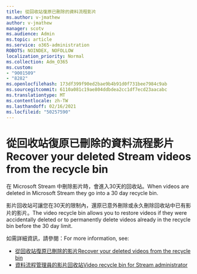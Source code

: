 ```yaml
---
title: 從回收站復原已刪除的資料流程影片
ms.author: v-jmathew
author: v-jmathew
manager: scotv
ms.audience: Admin
ms.topic: article
ms.service: o365-administration
ROBOTS: NOINDEX, NOFOLLOW
localization_priority: Normal
ms.collection: Adm_O365
ms.custom:
- "9001509"
- "8282"
ms.openlocfilehash: 173df399f90ed2bae9b4b91d0f731bee7984c9ab
ms.sourcegitcommit: 6110a081c19ae804ddbdea2cc1df7ecd23aacabc
ms.translationtype: MT
ms.contentlocale: zh-TW
ms.lasthandoff: 02/16/2021
ms.locfileid: "50257590"
---
```

# <a name="recover-your-deleted-stream-videos-from-the-recycle-bin"></a><span data-ttu-id="4a94e-102">從回收站復原已刪除的資料流程影片</span><span class="sxs-lookup"><span data-stu-id="4a94e-102">Recover your deleted Stream videos from the recycle bin</span></span>

<span data-ttu-id="4a94e-103">在 Microsoft Stream 中刪除影片時，會進入30天的回收站。</span><span class="sxs-lookup"><span data-stu-id="4a94e-103">When videos are deleted in Microsoft Stream they go into a 30 day recycle bin.</span></span>

<span data-ttu-id="4a94e-104">影片回收站可讓您在30天的限制內，還原已意外刪除或永久刪除回收站中已有影片的影片。</span><span class="sxs-lookup"><span data-stu-id="4a94e-104">The video recycle bin allows you to restore videos if they were accidentally deleted or to permanently delete videos already in the recycle bin before the 30 day limit.</span></span>

<span data-ttu-id="4a94e-105">如需詳細資訊，請參閱：</span><span class="sxs-lookup"><span data-stu-id="4a94e-105">For more information, see:</span></span>

- [<span data-ttu-id="4a94e-106">從回收站復原已刪除的影片</span><span class="sxs-lookup"><span data-stu-id="4a94e-106">Recover your deleted videos from the recycle bin</span></span>](https://docs.microsoft.com/stream/portal-my-recycle-bin)
- [<span data-ttu-id="4a94e-107">資料流程管理員的影片回收站</span><span class="sxs-lookup"><span data-stu-id="4a94e-107">Video recycle bin for Stream administrator</span></span>](https://docs.microsoft.com/stream/admin-recycle-bin)
